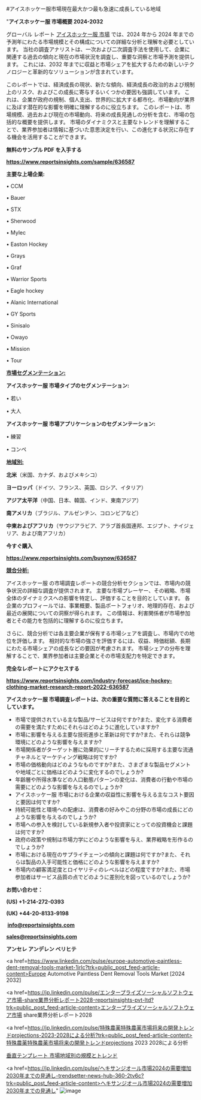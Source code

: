 #アイスホッケー服市場現在最大かつ最も急速に成長している地域

"<strong>アイスホッケー服 市場概要 2024-2032</strong>

グローバル レポート <a href=https://www.reportsinsights.com/sample/636587>アイスホッケー服 市場</a> では、2024 年から 2024 年までの予測年にわたる市場規模とその構成についての詳細な分析と理解を必要としています。 当社の調査アナリストは、一次および二次調査手法を使用して、企業に関連する過去の傾向と現在の市場状況を調査し、重要な洞察と市場予測を提供します。 これには、2032 年までに収益と市場シェアを拡大​​するための新しいテクノロジーと革新的なソリューションが含まれています。

このレポートでは、経済成長の現状、新たな傾向、経済成長の政治的および規制上のリスク、およびこの成長に寄与するいくつかの要因も強調しています。 これは、企業が政府の規制、個人支出、世界的に拡大する都市化、市場動向が業界に及ぼす潜在的な影響を明確に理解するのに役立ちます。 このレポートは、市場規模、過去および現在の市場動向、将来の成長見通しの分析を含む、市場の包括的な概要を提供します。 市場のダイナミクスと主要なトレンドを理解することで、業界参加者は情報に基づいた意思決定を行い、この進化する状況に存在する機会を活用することができます。

<strong><b>無料のサンプル PDF を入手する</b></strong>

<a href=https://www.reportsinsights.com/sample/636587><strong><u>https://www.reportsinsights.com/sample/636587</u></strong></a>

<strong>主要な上場企業:</strong>

• CCM

• Bauer

• STX

• Sherwood

• Mylec

• Easton Hockey

• Grays

• Graf

• Warrior Sports

• Eagle hockey

• Alanic International

• GY Sports

• Sinisalo

• Owayo

• Mission

• Tour

<strong><u>市場セグメンテーション</u></strong><strong><u>:</u></strong>

<strong>アイスホッケー服 市場タイプのセグメンテーション:</strong>

• 若い

• 大人

<strong>アイスホッケー服 市場アプリケーションのセグメンテーション:</strong>

• 練習

• コンペ

<strong><u>地域別</u></strong><strong><u>:</u></strong>

<strong>北米</strong>（米国、カナダ、およびメキシコ）

<strong>ヨーロッパ</strong>（ドイツ、フランス、英国、ロシア、イタリア）

<strong>アジア太平洋</strong>（中国、日本、韓国、インド、東南アジア）

<strong>南アメリカ</strong>（ブラジル、アルゼンチン、コロンビアなど）

<strong>中東およびアフリカ</strong>（サウジアラビア、アラブ首長国連邦、エジプト、ナイジェリア、および南アフリカ）

<strong>今すぐ購入</strong>

<a href=https://www.reportsinsights.com/buynow/636587><strong><u>https://www.reportsinsights.com/buynow/636587</u></strong></a>

<strong><u>競合分析:</u></strong>

アイスホッケー服 の市場調査レポートの競合分析セクションでは、市場内の競争状況の詳細な調査が提供されます。 主要な市場プレーヤー、その戦略、市場全体のダイナミクスへの影響を特定し、評価することを目的としています。 各企業のプロフィールでは、事業概要、製品ポートフォリオ、地理的存在、および最近の展開についての洞察が得られます。 この情報は、利害関係者が市場参加者とその能力を包括的に理解するのに役立ちます。

さらに、競合分析では各主要企業が保有する市場シェアを調査し、市場内での地位を評価します。 相対的な市場の強さを評価するには、収益、時価総額、長期にわたる市場シェアの成長などの要因が考慮されます。 市場シェアの分布を理解することで、業界参加者は主要企業とその市場支配力を特定できます。

<strong>完全なレポートにアクセスする</strong>

<a href=https://www.reportsinsights.com/industry-forecast/ice-hockey-clothing-market-research-report-2022-636587><strong><u><b>https://www.reportsinsights.com/industry-forecast/ice-hockey-clothing-market-research-report-2022-636587</b></u></strong></a>

<strong><b>アイスホッケー服 市場調査レポートは、次の重要な質問に答えることを目的としています。</b></strong>
<ul>
  <li>市場で提供されている主な製品/サービスは何ですか?また、変化する消費者の需要を満たすためにそれらはどのように進化していますか?</li>
  <li>市場に影響を与える主要な技術進歩と革新は何ですか?また、それらは競争環境にどのような影響を与えますか?</li>
  <li>市場関係者がターゲット層に効果的にリーチするために採用する主要な流通チャネルとマーケティング戦略は何ですか?</li>
  <li>市場の価格動向はどのようなものですか?また、さまざまな製品セグメントや地域ごとに価格はどのように変化するのでしょうか?</li>
  <li>年齢層や所得水準などの人口動態パターンの変化は、消費者の行動や市場の需要にどのような影響を与えるのでしょうか?</li>
  <li>アイスホッケー服 市場における企業の収益性に影響を与える主なコスト要因と要因は何ですか?</li>
  <li>持続可能性と環境への配慮は、消費者の好みやこの分野の市場の成長にどのような影響を与えるのでしょうか?</li>
  <li>市場への参入を検討している新規参入者や投資家にとっての投資機会と課題は何ですか?</li>
  <li>政府の政策や規制は市場力学にどのような影響を与え、業界戦略を形作るのでしょうか?</li>
  <li>市場における現在のサプライチェーンの傾向と課題は何ですか?また、それらは製品の入手可能性と価格にどのような影響を与えますか?</li>
  <li>市場内の顧客満足度とロイヤリティのレベルはどの程度ですか?また、市場参加者はサービス品質の点でどのように差別化を図っているのでしょうか?</li>
</ul>
<strong>お問い合わせ：</strong>

<strong>(US) +1-214-272-0393</strong>

<strong>(UK) +44-20-8133-9198</strong>

<strong> </strong><a href=info@reportsinsights.com><strong><u>info@reportsinsights.com</u></strong></a>

<a href=sales@reportsinsights.com><strong><u>sales@reportsinsights.com</u></strong></a>

<strong>アンセレ アンデレン ベリヒテ</strong>

<a href=https://www.linkedin.com/pulse/europe-automotive-paintless-dent-removal-tools-market-1irlc?trk=public_post_feed-article-content>Europe Automotive Paintless Dent Removal Tools Market [2024 2032]</a>

<a href=https://jp.linkedin.com/pulse/エンタープライズソーシャルソフトウェア市場-share業界分析レポート2028-reportsinsights-pvt-ltd?trk=public_post_feed-article-content>エンタープライズソーシャルソフトウェア市場 share業界分析レポート2028</a>

<a href=https://jp.linkedin.com/pulse/特殊農薬特殊農薬市場将来の開発トレンドprojections-2023-2028による分析?trk=public_post_feed-article-content>特殊農薬特殊農薬市場将来の開発トレンドprojections 2023 2028による分析</a>

<a href=https://www.linkedin.com/pulse/垂直テンプレート-市場地域別の規模とトレンド-reports-insights-expert/>垂直テンプレート 市場地域別の規模とトレンド</a>

<a href=https://jp.linkedin.com/pulse/ヘキサンジオール市場2024の需要増加2030年までの見通し-trendsetter-news-hub-360-2tv6c?trk=public_post_feed-article-content>ヘキサンジオール市場2024の需要増加2030年までの見通し</a>"
![image](https://github.com/ahaan12367/RIMarket24/assets/158471582/2955fb99-2f4c-4dab-869e-68c3df9eeccc)
